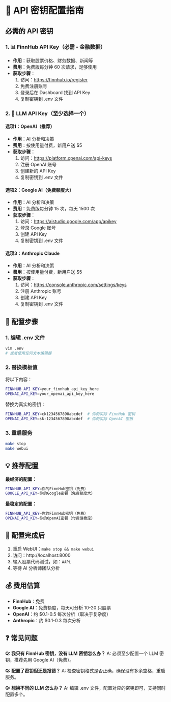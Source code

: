 # 🔑 API 密钥配置指南

## 必需的 API 密钥

### 1. 📊 FinnHub API Key（必需 - 金融数据）
- **作用**：获取股票价格、财务数据、新闻等
- **费用**：免费版每分钟 60 次请求，足够使用
- **获取步骤**：
  1. 访问：https://finnhub.io/register
  2. 免费注册账号
  3. 登录后在 Dashboard 找到 API Key
  4. 复制密钥到 .env 文件

### 2. 🤖 LLM API Key（至少选择一个）

#### 选项1：OpenAI（推荐）
- **作用**：AI 分析和决策
- **费用**：按使用量付费，新用户送 $5
- **获取步骤**：
  1. 访问：https://platform.openai.com/api-keys
  2. 注册 OpenAI 账号
  3. 创建新的 API Key
  4. 复制密钥到 .env 文件

#### 选项2：Google AI（免费额度大）
- **作用**：AI 分析和决策
- **费用**：免费版每分钟 15 次，每天 1500 次
- **获取步骤**：
  1. 访问：https://aistudio.google.com/app/apikey
  2. 登录 Google 账号
  3. 创建 API Key
  4. 复制密钥到 .env 文件

#### 选项3：Anthropic Claude
- **作用**：AI 分析和决策
- **费用**：按使用量付费，新用户送 $5
- **获取步骤**：
  1. 访问：https://console.anthropic.com/settings/keys
  2. 注册 Anthropic 账号
  3. 创建 API Key
  4. 复制密钥到 .env 文件

## 📝 配置步骤

### 1. 编辑 .env 文件
```bash
vim .env
# 或者使用任何文本编辑器
```

### 2. 替换模板值
将以下内容：
```bash
FINNHUB_API_KEY=your_finnhub_api_key_here
OPENAI_API_KEY=your_openai_api_key_here
```

替换为真实的密钥：
```bash
FINNHUB_API_KEY=ck1234567890abcdef  # 你的实际 FinnHub 密钥
OPENAI_API_KEY=sk-1234567890abcdef  # 你的实际 OpenAI 密钥
```

### 3. 重启服务
```bash
make stop
make webui
```

## 💡 推荐配置

**最经济的配置：**
```bash
FINNHUB_API_KEY=你的FinnHub密钥（免费）
GOOGLE_API_KEY=你的Google密钥（免费额度大）
```

**最稳定的配置：**
```bash
FINNHUB_API_KEY=你的FinnHub密钥（免费）
OPENAI_API_KEY=你的OpenAI密钥（付费但稳定）
```

## 🚀 配置完成后

1. 重启 WebUI：`make stop && make webui`
2. 访问：http://localhost:8000
3. 输入股票代码测试，如：`AAPL`
4. 等待 AI 分析师团队分析

## 💰 费用估算

- **FinnHub**：免费
- **Google AI**：免费额度，每天可分析 10-20 只股票
- **OpenAI**：约 $0.1-0.5 每次分析（取决于复杂度）
- **Anthropic**：约 $0.1-0.3 每次分析

## ❓ 常见问题

**Q: 我只有 FinnHub 密钥，没有 LLM 密钥怎么办？**
A: 必须至少配置一个 LLM 密钥，推荐先用 Google AI（免费）。

**Q: 配置了密钥但还是报错？**
A: 检查密钥格式是否正确，确保没有多余空格，重启服务。

**Q: 想换不同的 LLM 怎么办？**
A: 编辑 .env 文件，配置对应的密钥即可，支持同时配置多个。